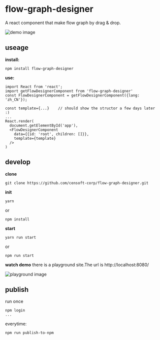 # flow-graph-designer
A react component that make flow graph by drag & drop.

![demo image](https://raw.githubusercontent.com/censoft-corp/flow-graph-designer/master/demo.png)
## useage

**install:**

```
npm install flow-graph-designer
```

**use:**

```
import React from 'react';
import getFlowDesignerComponent from 'flow-graph-designer'
const FlowDesignerComponent = getFlowDesignerComponent({lang: 'zh_CN'});

const template={...}    // should show the structor a few days later :)
...
React.render(
  document.getElementById('app'),
  <FlowDesignerComponent
    data={{id: 'root', children: []}},
    template={template}
  />
)
```

## develop

**clone**
```
git clone https://github.com/censoft-corp/flow-graph-designer.git
```

**init**
```
yarn
```

or 

```
npm install
```

**start**
```
yarn run start
```

or 

```
npm run start
```

**watch demo**
there is a playground site.The url is  http://localhost:8080/

![playground image](https://raw.githubusercontent.com/censoft-corp/flow-graph-designer/master/playground.png)

## publish

run once
```
npm login
...
```

everytime:
```
npm run publish-to-npm
```
